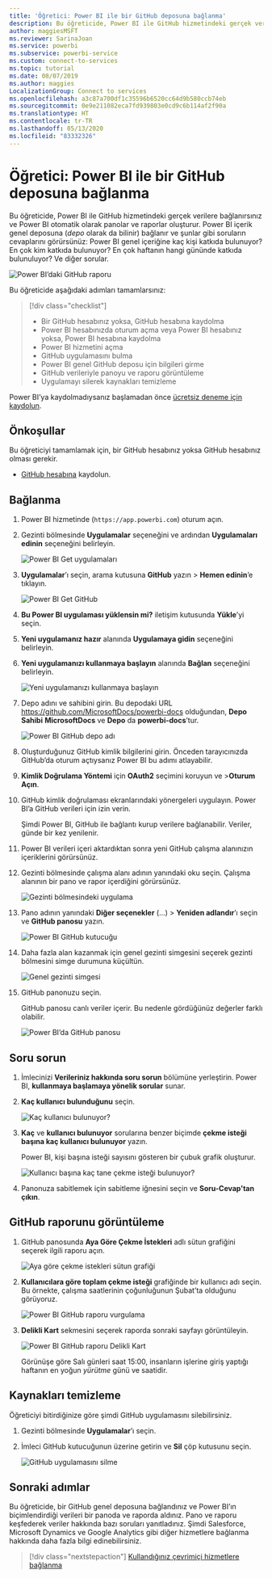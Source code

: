 ```yaml
---
title: 'Öğretici: Power BI ile bir GitHub deposuna bağlanma'
description: Bu öğreticide, Power BI ile GitHub hizmetindeki gerçek verilere bağlanırsınız ve Power BI otomatik olarak panolar ve raporlar oluşturur.
author: maggiesMSFT
ms.reviewer: SarinaJoan
ms.service: powerbi
ms.subservice: powerbi-service
ms.custom: connect-to-services
ms.topic: tutorial
ms.date: 08/07/2019
ms.author: maggies
LocalizationGroup: Connect to services
ms.openlocfilehash: a3c87a700df1c35596b6520cc64d9b580ccb74eb
ms.sourcegitcommit: 0e9e211082eca7fd939803e0cd9c6b114af2f90a
ms.translationtype: HT
ms.contentlocale: tr-TR
ms.lasthandoff: 05/13/2020
ms.locfileid: "83332326"
---
```

# <a name="tutorial-connect-to-a-github-repo-with-power-bi"></a>Öğretici: Power BI ile bir GitHub deposuna bağlanma
Bu öğreticide, Power BI ile GitHub hizmetindeki gerçek verilere bağlanırsınız ve Power BI otomatik olarak panolar ve raporlar oluşturur. Power BI içerik genel deposuna (*depo* olarak da bilinir) bağlanır ve şunlar gibi soruların cevaplarını görürsünüz: Power BI genel içeriğine kaç kişi katkıda bulunuyor? En çok kim katkıda bulunuyor? En çok haftanın hangi gününde katkıda bulunuluyor? Ve diğer sorular. 

![Power BI’daki GitHub raporu](media/service-tutorial-connect-to-github/power-bi-github-app-tutorial-punch-card.png)

Bu öğreticide aşağıdaki adımları tamamlarsınız:

> [!div class="checklist"]
> * Bir GitHub hesabınız yoksa, GitHub hesabına kaydolma 
> * Power BI hesabınızda oturum açma veya Power BI hesabınız yoksa, Power BI hesabına kaydolma
> * Power BI hizmetini açma
> * GitHub uygulamasını bulma
> * Power BI genel GitHub deposu için bilgileri girme
> * GitHub verileriyle panoyu ve raporu görüntüleme
> * Uygulamayı silerek kaynakları temizleme

Power BI’ya kaydolmadıysanız başlamadan önce [ücretsiz deneme için kaydolun](https://app.powerbi.com/signupredirect?pbi_source=web).

## <a name="prerequisites"></a>Önkoşullar

Bu öğreticiyi tamamlamak için, bir GitHub hesabınız yoksa GitHub hesabınız olması gerekir. 

- [GitHub hesabına](https://docs.microsoft.com/contribute/get-started-setup-github) kaydolun.


## <a name="how-to-connect"></a>Bağlanma
1. Power BI hizmetinde (`https://app.powerbi.com`) oturum açın. 
2. Gezinti bölmesinde **Uygulamalar** seçeneğini ve ardından **Uygulamaları edinin** seçeneğini belirleyin.
   
   ![Power BI Get uygulamaları](media/service-tutorial-connect-to-github/power-bi-github-app-tutorial.png) 

3. **Uygulamalar**’ı seçin, arama kutusuna **GitHub** yazın > **Hemen edinin**’e tıklayın.
   
   ![Power BI Get GitHub](media/service-tutorial-connect-to-github/power-bi-github-app-tutorial-app-source.png) 

4. **Bu Power BI uygulaması yüklensin mi?** iletişim kutusunda **Yükle**’yi seçin.
5. **Yeni uygulamanız hazır** alanında **Uygulamaya gidin** seçeneğini belirleyin.
6. **Yeni uygulamanızı kullanmaya başlayın** alanında **Bağlan** seçeneğini belirleyin.

    ![Yeni uygulamanızı kullanmaya başlayın](media/service-tutorial-connect-to-github/power-bi-new-app-connect-get-started.png)

7. Depo adını ve sahibini girin. Bu depodaki URL https://github.com/MicrosoftDocs/powerbi-docs olduğundan, **Depo Sahibi** **MicrosoftDocs** ve **Depo** da **powerbi-docs**’tur. 
   
    ![Power BI GitHub depo adı](media/service-tutorial-connect-to-github/power-bi-github-app-tutorial-connect.png)

5. Oluşturduğunuz GitHub kimlik bilgilerini girin. Önceden tarayıcınızda GitHub’da oturum açtıysanız Power BI bu adımı atlayabilir. 

6. **Kimlik Doğrulama Yöntemi** için **OAuth2** seçimini koruyun ve \>**Oturum Açın**.

7. GitHub kimlik doğrulaması ekranlarındaki yönergeleri uygulayın. Power BI’a GitHub verileri için izin verin.
   
   Şimdi Power BI, GitHub ile bağlantı kurup verilere bağlanabilir.  Veriler, günde bir kez yenilenir.

8. Power BI verileri içeri aktardıktan sonra yeni GitHub çalışma alanınızın içeriklerini görürsünüz. 
9. Gezinti bölmesinde çalışma alanı adının yanındaki oku seçin. Çalışma alanının bir pano ve rapor içerdiğini görürsünüz. 

    ![Gezinti bölmesindeki uygulama](media/service-tutorial-connect-to-github/power-bi-github-app-tutorial-left-nav-expanded.png)

10. Pano adının yanındaki **Diğer seçenekler** (...) > **Yeniden adlandır**’ı seçin ve **GitHub panosu** yazın.
 
    ![Power BI GitHub kutucuğu](media/service-tutorial-connect-to-github/power-bi-github-app-tutorial-left-nav.png) 

8. Daha fazla alan kazanmak için genel gezinti simgesini seçerek gezinti bölmesini simge durumuna küçültün.

    ![Genel gezinti simgesi](media/service-tutorial-connect-to-github/power-bi-global-navigation-icon.png)

10. GitHub panonuzu seçin.
    
    GitHub panosu canlı veriler içerir. Bu nedenle gördüğünüz değerler farklı olabilir.

    ![Power BI’da GitHub panosu](media/service-tutorial-connect-to-github/power-bi-github-app-tutorial-new-dashboard.png)

    

## <a name="ask-a-question"></a>Soru sorun

1. İmlecinizi **Verileriniz hakkında soru sorun** bölümüne yerleştirin. Power BI, **kullanmaya başlamaya yönelik sorular** sunar. 

1. **Kaç kullanıcı bulunduğunu** seçin.
 
    ![Kaç kullanıcı bulunuyor?](media/service-tutorial-connect-to-github/power-bi-github-app-tutorial-qna-how-many-users.png)

13. **Kaç** ve **kullanıcı bulunuyor** sorularına benzer biçimde **çekme isteği başına kaç kullanıcı bulunuyor** yazın. 

     Power BI, kişi başına isteği sayısını gösteren bir çubuk grafik oluşturur.

    ![Kullanıcı başına kaç tane çekme isteği bulunuyor?](media/service-tutorial-connect-to-github/power-bi-github-app-tutorial-qna-how-many-prs.png)


13. Panonuza sabitlemek için sabitleme iğnesini seçin ve **Soru-Cevap'tan çıkın**.

## <a name="view-the-github-report"></a>GitHub raporunu görüntüleme 

1. GitHub panosunda **Aya Göre Çekme İstekleri** adlı sütun grafiğini seçerek ilgili raporu açın.

    ![Aya göre çekme istekleri sütun grafiği](media/service-tutorial-connect-to-github/power-bi-github-app-tutorial-column-chart.png)

2. **Kullanıcılara göre toplam çekme isteği** grafiğinde bir kullanıcı adı seçin. Bu örnekte, çalışma saatlerinin çoğunluğunun Şubat’ta olduğunu görüyoruz.

    ![Power BI GitHub raporu vurgulama](media/service-tutorial-connect-to-github/power-bi-github-app-tutorial-cross-filter-total-prs.png)

3. **Delikli Kart** sekmesini seçerek raporda sonraki sayfayı görüntüleyin. 
 
    ![Power BI GitHub raporu Delikli Kart](media/service-tutorial-connect-to-github/power-bi-github-app-tutorial-tues-3pm.png)

    Görünüşe göre Salı günleri saat 15:00, insanların işlerine giriş yaptığı haftanın en yoğun *yürütme* günü ve saatidir.

## <a name="clean-up-resources"></a>Kaynakları temizleme

Öğreticiyi bitirdiğinize göre şimdi GitHub uygulamasını silebilirsiniz. 

1. Gezinti bölmesinde **Uygulamalar**’ı seçin.
2. İmleci GitHub kutucuğunun üzerine getirin ve **Sil** çöp kutusunu seçin.

    ![GitHub uygulamasını silme](media/service-tutorial-connect-to-github/power-bi-github-app-tutorial-delete.png)

## <a name="next-steps"></a>Sonraki adımlar

Bu öğreticide, bir GitHub genel deposuna bağlandınız ve Power BI’ın biçimlendirdiği verileri bir panoda ve raporda aldınız. Pano ve raporu keşfederek veriler hakkında bazı soruları yanıtladınız. Şimdi Salesforce, Microsoft Dynamics ve Google Analytics gibi diğer hizmetlere bağlanma hakkında daha fazla bilgi edinebilirsiniz. 
 
> [!div class="nextstepaction"]
> [Kullandığınız çevrimiçi hizmetlere bağlanma](service-connect-to-services.md)


